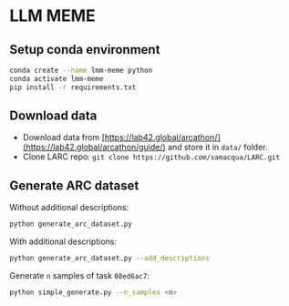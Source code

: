 # LLM MEME

## Setup conda environment

```bash
conda create --name lmm-meme python
conda activate lmm-meme
pip install -r requirements.txt
```

## Download data

- Download data from [https://lab42.global/arcathon/](https://lab42.global/arcathon/guide/) and store it in `data/` folder.
- Clone LARC repo: `git clone https://github.com/samacqua/LARC.git`

## Generate ARC dataset

Without additional descriptions:
```bash
python generate_arc_dataset.py
```

With additional descriptions:
```bash
python generate_arc_dataset.py --add_descriptions
```

Generate `n` samples of task `08ed6ac7`:
```bash
python simple_generate.py --n_samples <n>
```